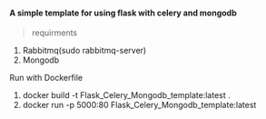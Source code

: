 #### A simple template for using flask with celery and mongodb

> requirments

1. Rabbitmq(sudo rabbitmq-server)
2. Mongodb

Run with Dockerfile
1. docker build -t Flask_Celery_Mongodb_template:latest .
2. docker run -p 5000:80 Flask_Celery_Mongodb_template:latest
